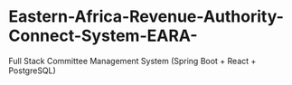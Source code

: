 # Eastern-Africa-Revenue-Authority-Connect-System-EARA-
Full Stack Committee Management System (Spring Boot + React + PostgreSQL)
